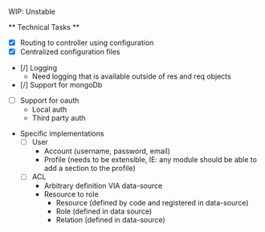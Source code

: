 WIP: Unstable

** Technical Tasks **
- [x] Routing to controller using configuration
- [x] Centralized configuration files
- [/] Logging
    - Need logging that is available outside of res and req objects
- [/] Support for mongoDb
- [ ] Support for oauth
    - Local auth
    - Third party auth

- Specific implementations
    - [ ] User
        - Account (username, password, email)
        - Profile (needs to be extensible, IE: any module should be able to add a section to the profile)
    - [ ] ACL
        - Arbitrary definition VIA data-source
        - Resource to role
            - Resource (defined by code and registered in data-source)
            - Role (defined in data source)
            - Relation (defined in data-source)